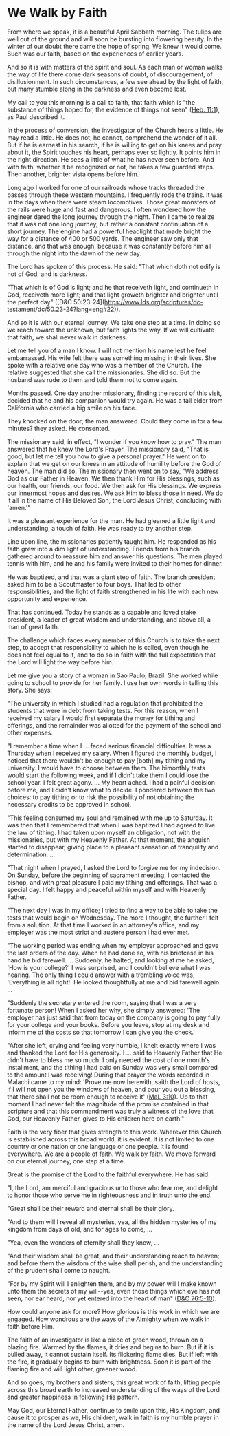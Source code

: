 # We Walk by Faith

From where we speak, it is a beautiful April Sabbath morning. The tulips are
well out of the ground and will soon be bursting into flowering beauty. In the
winter of our doubt there came the hope of spring. We knew it would come. Such
was our faith, based on the experiences of earlier years.

And so it is with matters of the spirit and soul. As each man or woman walks
the way of life there come dark seasons of doubt, of discouragement, of
disillusionment. In such circumstances, a few see ahead by the light of faith,
but many stumble along in the darkness and even become lost.

My call to you this morning is a call to faith, that faith which is "the
substance of things hoped for, the evidence of things not seen" ([Heb.
11:1](https://www.lds.org/scriptures/nt/heb/11.1?lang=eng#0)), as Paul
described it.

In the process of conversion, the investigator of the Church hears a little.
He may read a little. He does not, he cannot, comprehend the wonder of it all.
But if he is earnest in his search, if he is willing to get on his knees and
pray about it, the Spirit touches his heart, perhaps ever so lightly. It
points him in the right direction. He sees a little of what he has never seen
before. And with faith, whether it be recognized or not, he takes a few
guarded steps. Then another, brighter vista opens before him.

Long ago I worked for one of our railroads whose tracks threaded the passes
through these western mountains. I frequently rode the trains. It was in the
days when there were steam locomotives. Those great monsters of the rails were
huge and fast and dangerous. I often wondered how the engineer dared the long
journey through the night. Then I came to realize that it was not one long
journey, but rather a constant continuation of a short journey. The engine had
a powerful headlight that made bright the way for a distance of 400 or 500
yards. The engineer saw only that distance, and that was enough, because it
was constantly before him all through the night into the dawn of the new day.

The Lord has spoken of this process. He said: "That which doth not edify is
not of God, and is darkness.

"That which is of God is light; and he that receiveth light, and continueth in
God, receiveth more light; and that light groweth brighter and brighter until
the perfect day" ([D&amp;C 50:23-24](https://www.lds.org/scriptures/dc-
testament/dc/50.23-24?lang=eng#22)).

And so it is with our eternal journey. We take one step at a time. In doing so
we reach toward the unknown, but faith lights the way. If we will cultivate
that faith, we shall never walk in darkness.

Let me tell you of a man I know. I will not mention his name lest he feel
embarrassed. His wife felt there was something missing in their lives. She
spoke with a relative one day who was a member of the Church. The relative
suggested that she call the missionaries. She did so. But the husband was rude
to them and told them not to come again.

Months passed. One day another missionary, finding the record of this visit,
decided that he and his companion would try again. He was a tall elder from
California who carried a big smile on his face.

They knocked on the door; the man answered. Could they come in for a few
minutes? they asked. He consented.

The missionary said, in effect, "I wonder if you know how to pray." The man
answered that he knew the Lord's Prayer. The missionary said, "That is good,
but let me tell you how to give a personal prayer." He went on to explain that
we get on our knees in an attitude of humility before the God of heaven. The
man did so. The missionary then went on to say, "We address God as our Father
in Heaven. We then thank Him for His blessings, such as our health, our
friends, our food. We then ask for His blessings. We express our innermost
hopes and desires. We ask Him to bless those in need. We do it all in the name
of His Beloved Son, the Lord Jesus Christ, concluding with 'amen.'"

It was a pleasant experience for the man. He had gleaned a little light and
understanding, a touch of faith. He was ready to try another step.

Line upon line, the missionaries patiently taught him. He responded as his
faith grew into a dim light of understanding. Friends from his branch gathered
around to reassure him and answer his questions. The men played tennis with
him, and he and his family were invited to their homes for dinner.

He was baptized, and that was a giant step of faith. The branch president
asked him to be a Scoutmaster to four boys. That led to other
responsibilities, and the light of faith strengthened in his life with each
new opportunity and experience.

That has continued. Today he stands as a capable and loved stake president, a
leader of great wisdom and understanding, and above all, a man of great faith.

The challenge which faces every member of this Church is to take the next
step, to accept that responsibility to which he is called, even though he does
not feel equal to it, and to do so in faith with the full expectation that the
Lord will light the way before him.

Let me give you a story of a woman in Sao Paulo, Brazil. She worked while
going to school to provide for her family. I use her own words in telling this
story. She says:

"The university in which I studied had a regulation that prohibited the
students that were in debt from taking tests. For this reason, when I received
my salary I would first separate the money for tithing and offerings, and the
remainder was allotted for the payment of the school and other expenses.

"I remember a time when I ... faced serious financial difficulties. It was a
Thursday when I received my salary. When I figured the monthly budget, I
noticed that there wouldn't be enough to pay [both] my tithing and my
university. I would have to choose between them. The bimonthly tests would
start the following week, and if I didn't take them I could lose the school
year. I felt great agony. ... My heart ached. I had a painful decision before
me, and I didn't know what to decide. I pondered between the two choices: to
pay tithing or to risk the possibility of not obtaining the necessary credits
to be approved in school.

"This feeling consumed my soul and remained with me up to Saturday. It was
then that I remembered that when I was baptized I had agreed to live the law
of tithing. I had taken upon myself an obligation, not with the missionaries,
but with my Heavenly Father. At that moment, the anguish started to disappear,
giving place to a pleasant sensation of tranquility and determination. ...

"That night when I prayed, I asked the Lord to forgive me for my indecision.
On Sunday, before the beginning of sacrament meeting, I contacted the bishop,
and with great pleasure I paid my tithing and offerings. That was a special
day. I felt happy and peaceful within myself and with Heavenly Father.

"The next day I was in my office; I tried to find a way to be able to take the
tests that would begin on Wednesday. The more I thought, the further I felt
from a solution. At that time I worked in an attorney's office, and my
employer was the most strict and austere person I had ever met.

"The working period was ending when my employer approached and gave the last
orders of the day. When he had done so, with his briefcase in his hand he bid
farewell. ... Suddenly, he halted, and looking at me he asked, 'How is your
college?' I was surprised, and I couldn't believe what I was hearing. The only
thing I could answer with a trembling voice was, 'Everything is all right!' He
looked thoughtfully at me and bid farewell again. ...

"Suddenly the secretary entered the room, saying that I was a very fortunate
person! When I asked her why, she simply answered: 'The employer has just said
that from today on the company is going to pay fully for your college and your
books. Before you leave, stop at my desk and inform me of the costs so that
tomorrow I can give you the check.'

"After she left, crying and feeling very humble, I knelt exactly where I was
and thanked the Lord for His generosity. I ... said to Heavenly Father that He
didn't have to bless me so much. I only needed the cost of one month's
installment, and the tithing I had paid on Sunday was very small compared to
the amount I was receiving! During that prayer the words recorded in Malachi
came to my mind: 'Prove me now herewith, saith the Lord of hosts, if I will
not open you the windows of heaven, and pour you out a blessing, that there
shall not be room enough to receive it' ([Mal.
3:10](https://www.lds.org/scriptures/ot/mal/3.10?lang=eng#9)). Up to that
moment I had never felt the magnitude of the promise contained in that
scripture and that this commandment was truly a witness of the love that God,
our Heavenly Father, gives to His children here on earth."

Faith is the very fiber that gives strength to this work. Wherever this Church
is established across this broad world, it is evident. It is not limited to
one country or one nation or one language or one people. It is found
everywhere. We are a people of faith. We walk by faith. We move forward on our
eternal journey, one step at a time.

Great is the promise of the Lord to the faithful everywhere. He has said:

"I, the Lord, am merciful and gracious unto those who fear me, and delight to
honor those who serve me in righteousness and in truth unto the end.

"Great shall be their reward and eternal shall be their glory.

"And to them will I reveal all mysteries, yea, all the hidden mysteries of my
kingdom from days of old, and for ages to come, ...

"Yea, even the wonders of eternity shall they know, ...

"And their wisdom shall be great, and their understanding reach to heaven; and
before them the wisdom of the wise shall perish, and the understanding of the
prudent shall come to naught.

"For by my Spirit will I enlighten them, and by my power will I make known
unto them the secrets of my will--yea, even those things which eye has not
seen, nor ear heard, nor yet entered into the heart of man" ([D&amp;C
76:5-10](https://www.lds.org/scriptures/dc-testament/dc/76.5-10?lang=eng#4)).

How could anyone ask for more? How glorious is this work in which we are
engaged. How wondrous are the ways of the Almighty when we walk in faith
before Him.

The faith of an investigator is like a piece of green wood, thrown on a
blazing fire. Warmed by the flames, it dries and begins to burn. But if it is
pulled away, it cannot sustain itself. Its flickering flame dies. But if left
with the fire, it gradually begins to burn with brightness. Soon it is part of
the flaming fire and will light other, greener wood.

And so goes, my brothers and sisters, this great work of faith, lifting people
across this broad earth to increased understanding of the ways of the Lord and
greater happiness in following His pattern.

May God, our Eternal Father, continue to smile upon this, His Kingdom, and
cause it to prosper as we, His children, walk in faith is my humble prayer in
the name of the Lord Jesus Christ, amen.

